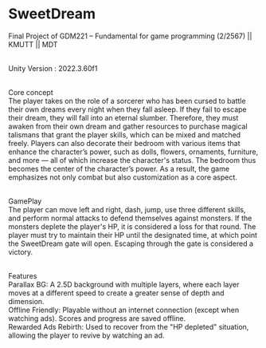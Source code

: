 # SweetDream
Final Project of GDM221 – Fundamental for game programming (2/2567) || KMUTT || MDT <br><br>

Unity Version : 2022.3.60f1<br><br>

Core concept<br>
The player takes on the role of a sorcerer who has been cursed to battle their own dreams every night when they fall asleep. If they fail to escape their dream, they will fall into an eternal slumber. Therefore, they must awaken from their own dream and gather resources to purchase magical talismans that grant the player skills, which can be mixed and matched freely. Players can also decorate their bedroom with various items that enhance the character’s power, such as dolls, flowers, ornaments, furniture, and more — all of which increase the character's status. The bedroom thus becomes the center of the character’s power. As a result, the game emphasizes not only combat but also customization as a core aspect.<br><br>

GamePlay<br>
The player can move left and right, dash, jump, use three different skills, and perform normal attacks to defend themselves against monsters. If the monsters deplete the player's HP, it is considered a loss for that round. The player must try to maintain their HP until the designated time, at which point the SweetDream gate will open. Escaping through the gate is considered a victory.<br><br>

Features<br>
Parallax BG: A 2.5D background with multiple layers, where each layer moves at a different speed to create a greater sense of depth and dimension.<br>
Offline Friendly: Playable without an internet connection (except when watching ads). Scores and progress are saved offline.<br>
Rewarded Ads Rebirth: Used to recover from the "HP depleted" situation, allowing the player to revive by watching an ad.<br><br>
